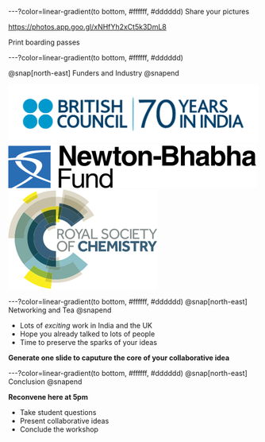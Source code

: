 ---?color=linear-gradient(to bottom, #ffffff, #dddddd)
Share your pictures

https://photos.app.goo.gl/xNHfYh2xCt5k3DmL8

Print boarding passes

---?color=linear-gradient(to bottom, #ffffff, #dddddd)

@snap[north-east]
Funders and Industry
@snapend

![BC](img/british-council-india.png)
![Newton](img/newton-bhabha-fund.png)
![RSC](img/Royal_Society_of_Chemistry.png)

---?color=linear-gradient(to bottom, #ffffff, #dddddd)
@snap[north-east]
Networking and Tea
@snapend

- Lots of *exciting* work in India and the UK
- Hope you already talked to lots of people
- Time to preserve the sparks of your ideas

**Generate one slide to caputure the core of your collaborative idea**

---?color=linear-gradient(to bottom, #ffffff, #dddddd)
@snap[north-east]
Conclusion
@snapend

**Reconvene here at 5pm**

- Take student questions
- Present collaborative ideas
- Conclude the workshop

